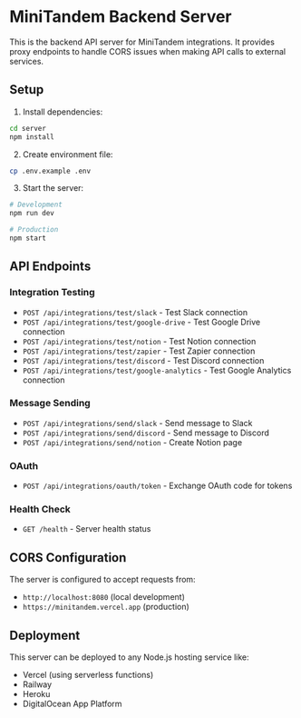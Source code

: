 # MiniTandem Backend Server

This is the backend API server for MiniTandem integrations. It provides proxy endpoints to handle CORS issues when making API calls to external services.

## Setup

1. Install dependencies:
```bash
cd server
npm install
```

2. Create environment file:
```bash
cp .env.example .env
```

3. Start the server:
```bash
# Development
npm run dev

# Production
npm start
```

## API Endpoints

### Integration Testing
- `POST /api/integrations/test/slack` - Test Slack connection
- `POST /api/integrations/test/google-drive` - Test Google Drive connection
- `POST /api/integrations/test/notion` - Test Notion connection
- `POST /api/integrations/test/zapier` - Test Zapier connection
- `POST /api/integrations/test/discord` - Test Discord connection
- `POST /api/integrations/test/google-analytics` - Test Google Analytics connection

### Message Sending
- `POST /api/integrations/send/slack` - Send message to Slack
- `POST /api/integrations/send/discord` - Send message to Discord
- `POST /api/integrations/send/notion` - Create Notion page

### OAuth
- `POST /api/integrations/oauth/token` - Exchange OAuth code for tokens

### Health Check
- `GET /health` - Server health status

## CORS Configuration

The server is configured to accept requests from:
- `http://localhost:8080` (local development)
- `https://minitandem.vercel.app` (production)

## Deployment

This server can be deployed to any Node.js hosting service like:
- Vercel (using serverless functions)
- Railway
- Heroku
- DigitalOcean App Platform
